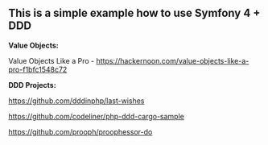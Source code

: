 This is a simple example how to use Symfony 4 + DDD
-----

**Value Objects:**

Value Objects Like a Pro - https://hackernoon.com/value-objects-like-a-pro-f1bfc1548c72

**DDD Projects:**

https://github.com/dddinphp/last-wishes

https://github.com/codeliner/php-ddd-cargo-sample

https://github.com/prooph/proophessor-do
